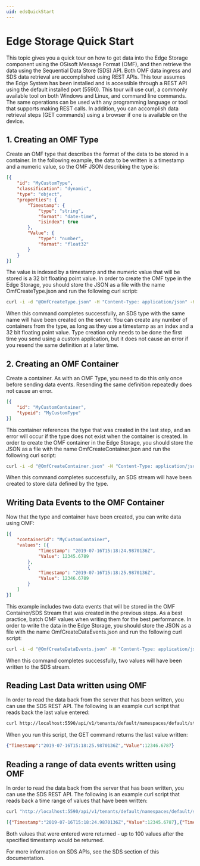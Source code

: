 ```yaml
---
uid: edsQuickStart
---
```


# Edge Storage Quick Start

This topic gives you a quick tour on how to get data into the Edge Storage component using the OSisoft Message Format (OMF), and then retrieve the data using the Sequential Data Store (SDS) API. Both OMF data ingress and SDS data retrieval are accomplished using REST APIs. This tour assumes the Edge System has been installed and is accessible through a REST API using the default installed port (5590). This tour will use curl, a commonly available tool on both Windows and Linux, and command line commands. The same operations can be used with any programming language or tool that supports making REST calls. In addition, you can accomplish data retrieval steps (GET commands) using a browser if one is available on the device.

## 1. Creating an OMF Type

Create an OMF type that describes the format of the data to be stored in a container. In the following example, the data to be written is a timestamp and a numeric value, so the OMF JSON describing the type is:

```json
[{
    "id": "MyCustomType",
    "classification": "dynamic",
    "type": "object",
    "properties": {
        "Timestamp": {
            "type": "string",
            "format": "date-time",
            "isindex": true
        },
        "Value": {
            "type": "number",
            "format": "float32"
        }
    }
}]
```

The value is indexed by a timestamp and the numeric value that will be stored is a 32 bit floating point value. In order to create the OMF type in the Edge Storage, you should store the JSON as a file with the name OmfCreateType.json and run the following curl script:

```bash
curl -i -d "@OmfCreateType.json" -H "Content-Type: application/json" -H "producertoken: x " -H "omfversion: 1.1" -H "action: create" -H "messageformat: json" -H "messagetype: type" -X POST http://localhost:5590/api/v1/tenants/default/namespaces/default/omf/
```

When this command completes successfully, an SDS type with the same name will have been created on the server. You can create any number of containers from the type, as long as they use a timestamp as an index and a 32 bit floating point value. Type creation only needs to be done the first time you send using a custom application, but it does not cause an error if you resend the same definition at a later time.

## 2. Creating an OMF Container

Create a container. As with an OMF Type, you need to do this only once before sending data events. Resending the same definition repeatedly does not cause an error.

```json
[{
    "id": "MyCustomContainer",
    "typeid": "MyCustomType"
}]
```

This container references the type that was created in the last step, and an error will occur if the type does not exist when the container is created. In order to create the OMF container in the Edge Storage, you should store the JSON as a file with the name OmfCreateContainer.json and run the following curl script:

```bash
curl -i -d "@OmfCreateContainer.json" -H "Content-Type: application/json" -H "producertoken: x " -H "omfversion: 1.1" -H "action: create" -H "messageformat: json" -H "messagetype: container" -X POST http://localhost:5590/api/v1/tenants/default/namespaces/default/omf/
```

When this command completes successfully, an SDS stream will have been created to store data defined by the type.

## Writing Data Events to the OMF Container

Now that the type and container have been created, you can write data using OMF:

```json
[{
    "containerid": "MyCustomContainer",
    "values": [{
            "Timestamp": "2019-07-16T15:18:24.9870136Z",
            "Value": 12345.6789
        },
        {
            "Timestamp": "2019-07-16T15:18:25.9870136Z",
            "Value": 12346.6789
        }
    ]
}]
```

This example includes two data events that will be stored in the OMF Container/SDS Stream that was created in the previous steps. As a best practice, batch OMF values when writing them for the best performance. In order to write the data in the Edge Storage, you should store the JSON as a file with the name OmfCreateDataEvents.json and run the following curl script:

```bash
curl -i -d "@OmfCreateDataEvents.json" -H "Content-Type: application/json" -H "producertoken: x " -H "omfversion: 1.1" -H "action: create" -H "messageformat: json" -H "messagetype: data" -X POST http://localhost:5590/api/v1/tenants/default/namespaces/default/omf/
```

When this command completes successfully, two values will have been written to the SDS stream.

## Reading Last Data written using OMF

In order to read the data back from the server that has been written, you can use the SDS REST API. The following is an example curl script that reads back the last value entered:

```bash
curl http://localhost:5590/api/v1/tenants/default/namespaces/default/streams/MyCustomContainer/Data/Last
```

When you run this script, the GET command returns the last value written:

```json
{"Timestamp":"2019-07-16T15:18:25.9870136Z","Value":12346.6787}
```

## Reading a range of data events written using OMF

In order to read the data back from the server that has been written, you can use the SDS REST API. The following is an example curl script that reads back a time range of values that have been written:

```bash
curl "http://localhost:5590/api/v1/tenants/default/namespaces/default/streams/MyCustomContainer/Data?startIndex=2019-07-08T13:00:00Z&count=100"
```

```json
[{"Timestamp":"2019-07-16T15:18:24.9870136Z","Value":12345.6787},{"Timestamp":"2019-07-16T15:18:25.9870136Z","Value":12346.6787}]
```

Both values that were entered were returned - up to 100 values after the specified timestamp would be returned.

For more information on SDS APIs, see the SDS section of this documentation.
